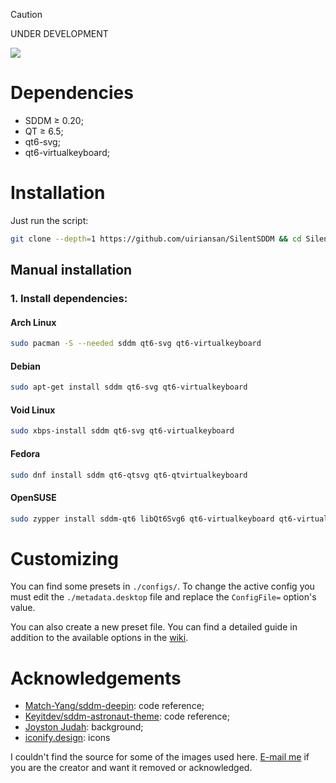 > [!CAUTION]
> UNDER DEVELOPMENT

<img src="https://github.com/uiriansan/SilentSDDM/blob/main/previews/LoginCenter.png" />

# Dependencies

- SDDM ≥ 0.20;
- QT ≥ 6.5;
- qt6-svg;
- qt6-virtualkeyboard;

# Installation

Just run the script:

```bash
git clone --depth=1 https://github.com/uiriansan/SilentSDDM && cd SilentSDDM && ./install.sh | bash
```

## Manual installation

### 1. Install dependencies:

#### Arch Linux

```bash
sudo pacman -S --needed sddm qt6-svg qt6-virtualkeyboard
```

#### Debian

```bash
sudo apt-get install sddm qt6-svg qt6-virtualkeyboard
```

#### Void Linux

```bash
sudo xbps-install sddm qt6-svg qt6-virtualkeyboard
```

#### Fedora

```bash
sudo dnf install sddm qt6-qtsvg qt6-qtvirtualkeyboard
```

#### OpenSUSE

```bash
sudo zypper install sddm-qt6 libQt6Svg6 qt6-virtualkeyboard qt6-virtualkeyboard-imports
```

# Customizing

You can find some presets in `./configs/`. To change the active config you must edit the `./metadata.desktop` file and replace the `ConfigFile=` option's value.

You can also create a new preset file. You can find a detailed guide in addition to the available options in the [wiki](https://github.com/uiriansan/SilentSDDM/wiki/Customizing).

# Acknowledgements

- [Match-Yang/sddm-deepin](https://github.com/Match-Yang/sddm-deepin): code reference;
- [Keyitdev/sddm-astronaut-theme](https://github.com/Keyitdev/sddm-astronaut-theme): code reference;
- [Joyston Judah](https://www.pexels.com/photo/white-and-black-mountain-wallpaper-933054/): background;
- [iconify.design](https://iconify.design/): icons

I couldn't find the source for some of the images used here. [E-mail me](mailto:uiriansan@gmail.com?subject=Background%20image%20in%20SilentSDDM) if you are the creator and want it removed or acknowledged.
